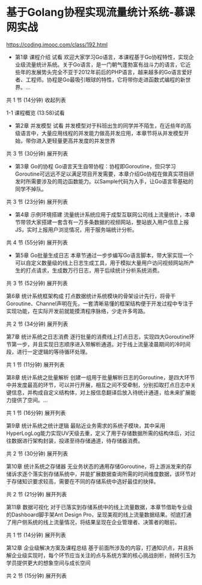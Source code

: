 # 基于Golang协程实现流量统计系统-慕课网实战

https://coding.imooc.com/class/192.html



- 第1章 课程介绍 试看
欢迎大家学习Go语言，本课程基于Go协程特性，实现企业级流量统计系统。关于Go语言，是一门朝气蓬勃富有战斗力的语言，它近些年的发展势头完全不亚于2012年前后的PHP语言，越来越多的Go语言爱好者、工程师。协程是Go最吸引眼球的特性，它将带你走进函数式编程的新世界。...

共 1 节 (14分钟) 收起列表

 1-1 课程概览 (13:58)试看

- 第2章 并发模型 试看
并发模型对于科班出生的同学并不陌生，在近些年的高级语言中，大量应用线程的并发能力做高并发应用，本章节将从并发模型开始，带你进入更轻量更高并发度的并发世界

共 3 节 (30分钟) 展开列表

- 第3章 Go的协程
Go语言天生自带协程：协程即Goroutine，但只学习Goroutine可远远不足以满足项目开发需要，本章介绍Go协程在做真实项目研发时所需要涉及的周边函数能力。以Sample代码为入手，让Go语言零基础的同学不掉队。

共 3 节 (23分钟) 展开列表

- 第4章 示例环境搭建
流量统计系统应用于成型互联网公司线上流量统计，本章节带领大家搭建一套含有一万多条数据的视频网站，整站嵌入用户信息上报JS，实时上报用户浏览情况，用于服务端统计分析。

共 4 节 (55分钟) 展开列表

- 第5章 Go批量生成日志
本章节通过一步步编写Go语言脚本，带大家实现一个可以自定义数量级的线上日志生成工具，用于模拟大量用户访问视频网站所产生的打点请求，生成数万行日志，用于后续统计分析系统消费。

共 3 节 (52分钟) 展开列表

第6章 统计系统框架构成
打点数据统计系统模块的骨架设计先行，将骨干Goroutine、Channel声明在先，一套清晰易懂的框架结构便于开发过程中专注于实现功能，在实际开发前就能摸清程序脉络，少走许多弯路。

共 2 节 (34分钟) 展开列表

第7章 统计系统之日志消费
逐行批量的消费线上打点日志，实现四大Goroutine环节第一步，并且实现日志顺序进入带解析通道。对于线上流量凌晨期间的冷时间段，进行一定逻辑的等待循环处理。

共 1 节 (11分钟) 展开列表

第8章 统计系统之批量解析
创建一组用于批量解析日志的Goroutine，是四大环节中并发度最高的环节，可以并行开展，相互之间不受牵制，分别扣取打点日志中关键信息，并构成自定义结构体，对上报信息翻译后放入待统计通道，给未来扩展能力提供了空间。...

共 1 节 (16分钟) 展开列表

第9章 统计系统之统计逻辑
最贴近业务需求的系统子模块，其中采用HyperLogLog能力实现UV天级去重，定义了用于存储数据所需的结构体后，对过往数据进行架构封装，投递至待存储通道，待存储器消费。

共 2 节 (30分钟) 展开列表

第10章 统计系统之存储器
无业务状态的通用存储Goroutine，将上游派发来的存储诉求逐个落实到存储系统中，并能扩展数据查询所需的时间维度数据，该环节对于存储知识要求较高，需要在不同的存储系统中选好最佳的抉择。

共 2 节 (21分钟) 展开列表

第11章 数据可视化
对于已落实到存储系统中的线上流量数据，本章节借助专业级的Dashboard脚手架Ant Design Pro，呈现美观的线上流量数据结果。彻底打通了用户侧系统的线上流量情况，将结果呈现在企业管理者、决策者的眼前。

共 1 节 (14分钟) 展开列表

第12章 企业级解决方案及课程总结
基于前面所涉及的内容，打通知识点，并且拆解企业级实现时，每个环节应当关注的点与系统方案的核心挑战剖析，抛砖引玉为学员提供更大的想象空间与成长空间

共 2 节 (15分钟) 展开列表